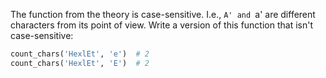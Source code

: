 
The function from the theory is case-sensitive. I.e., `A' and `a' are different characters from its point of view. Write a version of this function that isn't case-sensitive:

```python
count_chars('HexlEt', 'e')  # 2
count_chars('HexlEt', 'E')  # 2
```
